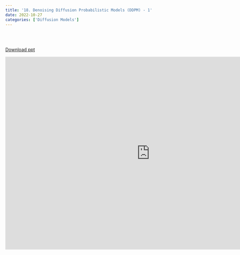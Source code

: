 ```yaml
---
title: '18. Denoising Diffusion Probabilistic Models (DDPM) - 1'
date: 2022-10-27 
categories: ['Diffusion Models']
---
```


<br><br>

[Download ppt](/ppt/18.pptx)

<center>
<iframe src="https://docs.google.com/presentation/d/e/2PACX-1vRHmWWvbVQskWjLuII3WopbY5G7UmHw9IfSHl6q1rxK0lX-wsP0ZsTN_zk-t49u0Q/embed?start=false&loop=false&delayms=3000" frameborder="0" width="900" height="600" allowfullscreen="true" mozallowfullscreen="true" webkitallowfullscreen="true min-width="350px"></iframe>
</center>

<br>

<script src="https://utteranc.es/client.js"
        repo="RTOS-KGU/RTOS-utterances-comment"
        issue-term="pathname"
        label="Comment"
        theme="github-light"
        crossorigin="anonymous"
        async>
</script>